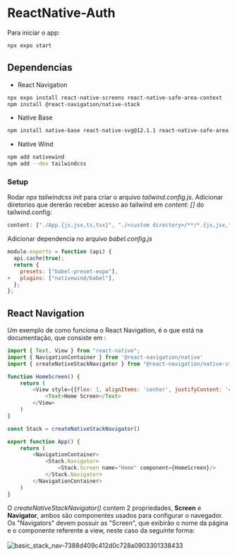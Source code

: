 # ReactNative-Auth

Para iniciar o app:
```bash
npx expo start
```
## Dependencias

- React Navigation
```bash
npx expo install react-native-screens react-native-safe-area-context
npm install @react-navigation/native-stack
```

- Native Base
```bash
npm install native-base react-native-svg@12.1.1 react-native-safe-area-context@3.3.2
```

- Native Wind
```bash
npm add nativewind
npm add --dev tailwindcss
```
### Setup
Rodar *npx tailwindcss init* para criar o arquivo *tailwind.config.js*.
Adicionar diretorios que dererão receber acesso ao tailwind em *content: []* do tailwind.config:
```JavaScript
content: ["./App.{js,jsx,ts,tsx}", "./<custom directory>/**/*.{js,jsx,ts,tsx}"],
``` 

Adicionar dependencia no arquivo *babel.config.js*
```JavaScript
module.exports = function (api) {
  api.cache(true);
  return {
    presets: ["babel-preset-expo"],
+   plugins: ["nativewind/babel"],
  };
};
```

## React Navigation
Um exemplo de como funciona o React Navigation, é o que está na documentação, que consiste em :
```JavaScript
import { Text, View } from "react-native";
import { NavigationContainer } from '@react-navigation/native'
import { createNativeStackNavigator } from "@react-navigation/native-stack";

function HomeScreen() {
    return (
        <View style={{flex: 1, alignItems: 'center', justifyContent: 'center'}}>
            <Text>Home Screen</Text>
        </View>
    )
}

const Stack = createNativeStackNavigator()

export function App() {
    return (
        <NavigationContainer>
            <Stack.Navigator>
                <Stack.Screen name="Home" component={HomeScreen}/>
            </Stack.Navigator>
        </NavigationContainer>
    )
}
```

O *createNativeStackNavigator()* contem 2 propriedades, **Screen** e **Navigator**, ambos são componentes usados para configurar o navegador. Os "Navigators" devem possuir as "Screen", que exibirão o nome da página e o componente referente a view, neste caso da seguinte forma:
<br/>
<br/>
![basic_stack_nav-7388d409c412d0c728a0903301338433](https://user-images.githubusercontent.com/90003046/233174819-459c6943-0cce-47e7-9f60-0565736695d3.png)
